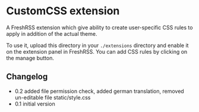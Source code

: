 # CustomCSS extension

A FreshRSS extension which give ability to create user-specific CSS rules to apply in addition of the actual theme.

To use it, upload this directory in your `./extensions` directory and enable it on the extension panel in FreshRSS. You can add CSS rules by clicking on the manage button.

## Changelog

- 0.2 added file permission check, added german translation, removed un-editable file static/style.css
- 0.1 initial version